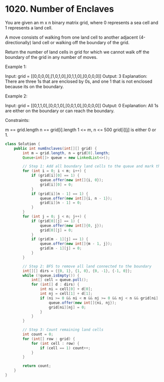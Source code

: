 # 1020. Number of Enclaves

You are given an m x n binary matrix grid, where 0 represents a sea cell and 1 represents a land cell.

A move consists of walking from one land cell to another adjacent (4-directionally) land cell or walking off the boundary of the grid.

Return the number of land cells in grid for which we cannot walk off the boundary of the grid in any number of moves.

Example 1:

Input: grid = [[0,0,0,0],[1,0,1,0],[0,1,1,0],[0,0,0,0]]
Output: 3
Explanation: There are three 1s that are enclosed by 0s, and one 1 that is not enclosed because its on the boundary.

Example 2:

Input: grid = [[0,1,1,0],[0,0,1,0],[0,0,1,0],[0,0,0,0]]
Output: 0
Explanation: All 1s are either on the boundary or can reach the boundary.
 

Constraints:

m == grid.length
n == grid[i].length
1 <= m, n <= 500
grid[i][j] is either 0 or 1.


```java
class Solution {
    public int numEnclaves(int[][] grid) {
        int m = grid.length, n = grid[0].length;
        Queue<int[]> queue = new LinkedList<>();

        // Step 1: Add all boundary land cells to the queue and mark them
        for (int i = 0; i < m; i++) {
            if (grid[i][0] == 1) {
                queue.offer(new int[]{i, 0});
                grid[i][0] = 0;
            }
            if (grid[i][n - 1] == 1) {
                queue.offer(new int[]{i, n - 1});
                grid[i][n - 1] = 0;
            }
        }
        for (int j = 0; j < n; j++) {
            if (grid[0][j] == 1) {
                queue.offer(new int[]{0, j});
                grid[0][j] = 0;
            }
            if (grid[m - 1][j] == 1) {
                queue.offer(new int[]{m - 1, j});
                grid[m - 1][j] = 0;
            }
        }

        // Step 2: BFS to remove all land connected to the boundary
        int[][] dirs = {{0, 1}, {1, 0}, {0, -1}, {-1, 0}};
        while (!queue.isEmpty()) {
            int[] cell = queue.poll();
            for (int[] d : dirs) {
                int ni = cell[0] + d[0];
                int nj = cell[1] + d[1];
                if (ni >= 0 && ni < m && nj >= 0 && nj < n && grid[ni][nj] == 1) {
                    queue.offer(new int[]{ni, nj});
                    grid[ni][nj] = 0;
                }
            }
        }

        // Step 3: Count remaining land cells
        int count = 0;
        for (int[] row : grid) {
            for (int cell : row) {
                if (cell == 1) count++;
            }
        }

        return count;
    }
}

```
